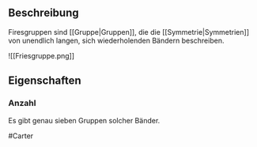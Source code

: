 ## Beschreibung
Firesgruppen sind [[Gruppe|Gruppen]], die die [[Symmetrie|Symmetrien]] von unendlich langen, sich wiederholenden Bändern beschreiben. 

![[Friesgruppe.png]]

## Eigenschaften
### Anzahl
Es gibt genau sieben Gruppen solcher Bänder.

#Carter 